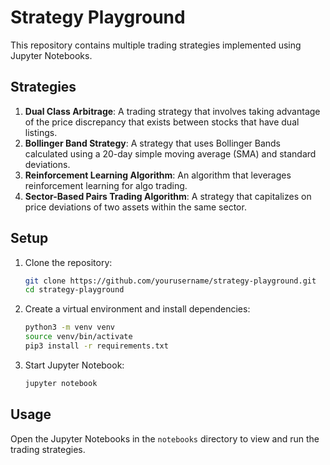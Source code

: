 # Strategy Playground

This repository contains multiple trading strategies implemented using Jupyter Notebooks.

## Strategies

1. **Dual Class Arbitrage**: A trading strategy that involves taking advantage of the price discrepancy that exists between stocks that have dual listings.
2. **Bollinger Band Strategy**: A strategy that uses Bollinger Bands calculated using a 20-day simple moving average (SMA) and standard deviations.
3. **Reinforcement Learning Algorithm**: An algorithm that leverages reinforcement learning for algo trading.
4. **Sector-Based Pairs Trading Algorithm**: A strategy that capitalizes on price deviations of two assets within the same sector.

## Setup

1. Clone the repository:
    ```sh
    git clone https://github.com/yourusername/strategy-playground.git
    cd strategy-playground
    ```

2. Create a virtual environment and install dependencies:
    ```sh
    python3 -m venv venv
    source venv/bin/activate
    pip3 install -r requirements.txt
    ```

3. Start Jupyter Notebook:
    ```sh
    jupyter notebook
    ```

## Usage

Open the Jupyter Notebooks in the `notebooks` directory to view and run the trading strategies.
